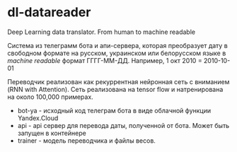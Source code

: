 # dl-datareader
Deep Learning data translator. From human to machine readable

Система из телеграмм бота и апи-сервера, которая преобразует дату в свободном формате на русском, украинском или белорусском языке в _machine readable_ формат ГГГГ-ММ-ДД. Например, 1 окт 2010 = 2010-10-01

Переводчик реализован как рекуррентная нейронная сеть с вниманием (RNN with Attention). Сеть реализована на tensor flow и натренирована на около 100,000 примерах. 

- bot-ya - исходный код телеграм бота в виде облачной функции Yandex.Cloud
- api - api сервер для перевода даты, полученной от бота. Может быть запущен в контейнере
- trainer - модель переводчика и файлы весов. 
